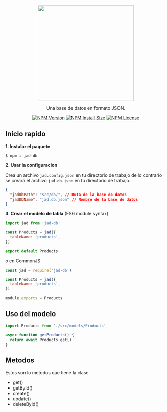 <p align="center">
<img src="https://i.ibb.co/jyQxXBb/JAD.png" width="300">
</p>
<p align="center">
Una base de datos en formato JSON.
</p>
<div align="center">

[![NPM Version][npm-version-image]][npm-version-url]
[![NPM Install Size][npm-install-size-image]][npm-install-size-url]
[![NPM License][license-image]][license-url]

</div>

## Inicio rapido

**1. Instalar el paquete**

```shell
$ npm i jad-db
```

**2. Usar la configuracion**

Crea un archivo `jad.config.json` en tu directorio de trabajo de lo contrario se creara el archivo `jad.db.json` en tu directorio de trabajo.

```json
{
  "jadDbPath": "src/db/", // Ruta de la base de datos
  "jadDbName": "jad.db.json" // Nombre de la base de datos
}
```

**3. Crear el modelo de tabla** (ES6 module syntax)

```js
import jad from 'jad-db'

const Products = jad({
  tableName: 'products',
})

export default Products
```

o en CommonJS

```js
const jad = require('jad-db')

const Products = jad({
  tableName: 'products',
})

module.exports = Products
```

## Uso del modelo

```js
import Products from './src/models/Products'

async function getProducts() {
  return await Products.get()
}
```

## Metodos

Estos son lo metodos que tiene la clase

- get()
- getById()
- create()
- update()
- deleteById()

[npm-version-url]: https://www.npmjs.com/package/jad-db
[npm-version-image]: https://badgen.net/npm/v/jad-db
[npm-install-size-image]: https://packagephobia.com/badge?p=jad-db
[npm-install-size-url]: https://packagephobia.com/result?p=jad-db
[license-image]: https://badgen.net/npm/license/jad-db
[license-url]: https://github.com/json-as-db/json-as-db/blob/master/LICENSE
